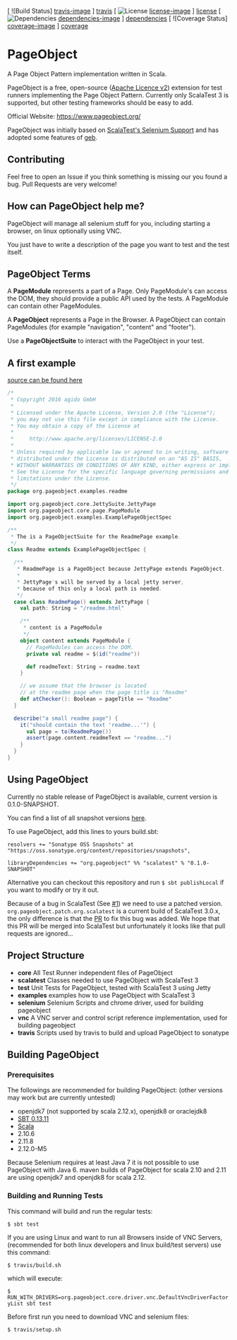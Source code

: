 [ ![Build Status] [travis-image] ] [travis]
[ ![License] [license-image] ] [license]
[ ![Dependencies] [dependencies-image] ] [dependencies]
[ ![Coverage Status] [coverage-image] ] [coverage]

# PageObject
A Page Object Pattern implementation written in Scala.

PageObject is a free, open-source ([Apache Licence v2](https://www.apache.org/licenses/LICENSE-2.0.txt)) extension for test runners implementing the Page Object Pattern.
Currently only ScalaTest 3 is supported, but other testing frameworks should be easy to add.

Official Website: https://www.pageobject.org/

PageObject was initially based on [ScalaTest's Selenium Support](http://www.scalatest.org/user_guide/using_selenium) and has adopted some features of [geb](http://www.gebish.org/).

## Contributing
Feel free to open an Issue if you think something is missing our you found a bug. Pull Requests are very welcome!

## How can PageObject help me?
PageObject will manage all selenium stuff for you, including starting a browser, on linux optionally using VNC.

You just have to write a description of the page you want to test and the test itself.

## PageObject Terms
A **PageModule** represents a part of a Page.
Only PageModule's can access the DOM, they should provide a public API used by the tests. A PageModule can contain other PageModules.

A **PageObject** represents a Page in the Browser.
A PageObject can contain PageModules (for example "navigation", "content" and "footer").

Use a **PageObjectSuite** to interact with the PageObject in your test.

## A first example
[source can be found here](../master/test/src/test/scala/org/pageobject/examples/readme/Readme.scala)
```scala
/*
 * Copyright 2016 agido GmbH
 *
 * Licensed under the Apache License, Version 2.0 (the "License");
 * you may not use this file except in compliance with the License.
 * You may obtain a copy of the License at
 *
 *     http://www.apache.org/licenses/LICENSE-2.0
 *
 * Unless required by applicable law or agreed to in writing, software
 * distributed under the License is distributed on an "AS IS" BASIS,
 * WITHOUT WARRANTIES OR CONDITIONS OF ANY KIND, either express or implied.
 * See the License for the specific language governing permissions and
 * limitations under the License.
 */
package org.pageobject.examples.readme

import org.pageobject.core.JettySuite.JettyPage
import org.pageobject.core.page.PageModule
import org.pageobject.examples.ExamplePageObjectSpec

/**
 * The is a PageObjectSuite for the ReadmePage example.
 */
class Readme extends ExamplePageObjectSpec {

  /**
   * ReadmePage is a PageObject because JettyPage extends PageObject.
   *
   * JettyPage's will be served by a local jetty server,
   * because of this only a local path is needed.
   */
  case class ReadmePage() extends JettyPage {
    val path: String = "/readme.html"

    /**
     * content is a PageModule
     */
    object content extends PageModule {
      // PageModules can access the DOM.
      private val readme = $(id("readme"))

      def readmeText: String = readme.text
    }

    // we assume that the browser is located
    // at the readme page when the page title is "Readme"
    def atChecker(): Boolean = pageTitle == "Readme"
  }

  describe("a small readme page") {
    it("should contain the text 'readme...'") {
      val page = to(ReadmePage())
      assert(page.content.readmeText == "readme...")
    }
  }
}
```

## Using PageObject
Currently no stable release of PageObject is available, current version is 0.1.0-SNAPSHOT.

You can find a list of all snapshot versions [here](https://oss.sonatype.org/#nexus-search;quick~org.pageobject).

To use PageObject, add this lines to yours build.sbt:
```
resolvers += "Sonatype OSS Snapshots" at "https://oss.sonatype.org/content/repositories/snapshots",

libraryDependencies += "org.pageobject" %% "scalatest" % "0.1.0-SNAPSHOT"
```

Alternative you can checkout this repository and run `$ sbt publishLocal` if you want to modify or try it out.

Because of a bug in ScalaTest (See [#1](https://github.com/agido/pageobject/issues/1)) we need to use a patched version. ```org.pageobject.patch.org.scalatest``` is a current build of ScalaTest 3.0.x, the only difference is that the [PR](https://github.com/scalatest/scalatest/issues/931) to fix this bug was added. We hope that this PR will be merged into ScalaTest but unfortunately it looks like that pull requests are ignored...

## Project Structure
* **core** All Test Runner independent files of PageObject
* **scalatest** Classes needed to use PageObject with ScalaTest 3 
* **test** Unit Tests for PageObject, tested with ScalaTest 3 using Jetty
* **examples** examples how to use PageObject with ScalaTest 3
* **selenium** Selenium Scripts and chrome driver, used for building pageobject
* **vnc** A VNC server and control script reference implementation, used for building pageobject
* **travis** Scripts used by travis to build and upload PageObject to sonatype

## Building PageObject
### Prerequisites
The followings are recommended for building PageObject:
(other versions may work but are currently untested)
* openjdk7 (not supported by scala 2.12.x), openjdk8 or oraclejdk8
* [SBT 0.13.11](http://www.scala-sbt.org/0.13/docs/Getting-Started.html)
* [Scala](http://www.scala-lang.org/documentation/getting-started.html)
 * 2.10.6
 * 2.11.8
 * 2.12.0-M5

Because Selenium requires at least Java 7 it is not possible to use PageObject with Java 6.
maven builds of PageObject for scala 2.10 and 2.11 are using openjdk7 and openjdk8 for scala 2.12.

### Building and Running Tests
This command will build and run the regular tests:

  `$ sbt test`

If you are using Linux and want to run all Browsers inside of VNC Servers, (recommended for both linux developers and linux build/test servers) use this command:

  `$ travis/build.sh`

  which will execute:

  `$ RUN_WITH_DRIVERS=org.pageobject.core.driver.vnc.DefaultVncDriverFactoryList sbt test`

Before first run you need to download VNC and selenium files:

  `$ travis/setup.sh`

[travis]: https://travis-ci.org/agido/pageobject
[travis-image]: https://travis-ci.org/agido/pageobject.svg?branch=master
[license-image]: http://img.shields.io/badge/license-Apache--2-brightgreen.svg?style=flat
[license]: http://www.apache.org/licenses/LICENSE-2.0
[dependencies]: https://app.updateimpact.com/latest/755117671372165120/pageobject
[dependencies-image]: https://app.updateimpact.com/badge/755117671372165120/pageobject.svg?config=compile
[coverage]: https://coveralls.io/github/agido/pageobject?branch=master
[coverage-image]: https://coveralls.io/repos/github/agido/pageobject/badge.svg?branch=master
